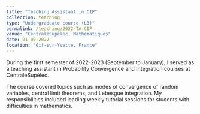 ```yaml
---
title: "Teaching Assistant in CIP"
collection: teaching
type: "Undergraduate course (L3)"
permalink: /teaching/2022-TA-CIP
venue: "CentraleSupélec, Mathématiques"
date: 01-09-2022
location: "Gif-sur-Yvette, France"
---
```


During the first semester of 2022-2023 (September to January), I served as a teaching assistant in Probability Convergence and Integration courses at CentraleSupélec. 


The course covered topics such as modes of convergence of random variables, central limit theorems, and Lebesgue integration. My responsibilities included leading weekly tutorial sessions for students with difficulties in mathematics.

